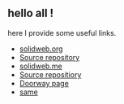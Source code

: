 ## hello all !

here I provide some useful links.

- [solidweb.org](https://solidweb.org)
- [Source repository](https://github.com/ewingson/solidweb.org)
- [solidweb.me](https://solidweb.me)
- [Source repositiory](https://github.com/ewingson/solidweb.me)
- [Doorway page](https://solidweb.me/ewingson/site/)
- [same](https://www.serverproject.de/com/)

<!--

**Here are some ideas to get you started:**

🙋‍♀️ A short introduction - what is your organization all about?
🌈 Contribution guidelines - how can the community get involved?
👩‍💻 Useful resources - where can the community find your docs? Is there anything else the community should know?
🍿 Fun facts - what does your team eat for breakfast?
🧙 Remember, you can do mighty things with the power of [Markdown](https://docs.github.com/github/writing-on-github/getting-started-with-writing-and-formatting-on-github/basic-writing-and-formatting-syntax)
-->
